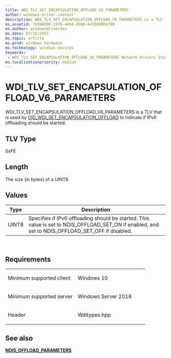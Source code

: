 ```yaml
---
title: WDI_TLV_SET_ENCAPSULATION_OFFLOAD_V6_PARAMETERS
author: windows-driver-content
description: WDI_TLV_SET_ENCAPSULATION_OFFLOAD_V6_PARAMETERS is a TLV that is used by OID_WDI_SET_ENCAPSULATION_OFFLOAD to indicate if IPv6 offloading should be started.
ms.assetid: 7036AFD0-197E-4A94-8580-A42889BE6798
ms.author: windowsdriverdev 
ms.date: 07/18/2017 
ms.topic: article 
ms.prod: windows-hardware 
ms.technology: windows-devices 
keywords:
 - WDI_TLV_SET_ENCAPSULATION_OFFLOAD_V6_PARAMETERS Network Drivers Starting with Windows Vista
ms.localizationpriority: medium
---
```


# WDI\_TLV\_SET\_ENCAPSULATION\_OFFLOAD\_V6\_PARAMETERS


WDI\_TLV\_SET\_ENCAPSULATION\_OFFLOAD\_V6\_PARAMETERS is a TLV that is used by [OID\_WDI\_SET\_ENCAPSULATION\_OFFLOAD](https://msdn.microsoft.com/library/windows/hardware/dn925930) to indicate if IPv6 offloading should be started.

## TLV Type


0xFE

## Length


The size (in bytes) of a UINT8.

## Values


| Type  | Description                                                                                                                                             |
|-------|---------------------------------------------------------------------------------------------------------------------------------------------------------|
| UINT8 | Specifies if IPv6 offloading should be started. This value is set to NDIS\_OFFLOAD\_SET\_ON if enabled, and set to NDIS\_OFFLOAD\_SET\_OFF if disabled. |

 

Requirements
------------

<table>
<colgroup>
<col width="50%" />
<col width="50%" />
</colgroup>
<tbody>
<tr class="odd">
<td><p>Minimum supported client</p></td>
<td><p>Windows 10</p></td>
</tr>
<tr class="even">
<td><p>Minimum supported server</p></td>
<td><p>Windows Server 2016</p></td>
</tr>
<tr class="odd">
<td><p>Header</p></td>
<td>Wditypes.hpp</td>
</tr>
</tbody>
</table>

## See also


[**NDIS\_OFFLOAD\_PARAMETERS**](https://msdn.microsoft.com/library/windows/hardware/ff566706)

 

 




